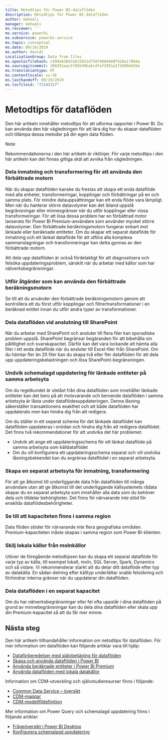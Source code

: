 ```yaml
---
title: Metodtips för Power BI-dataflöden
description: Metodtips för Power BI-dataflöden
author: mohaali
manager: mohaali
ms.reviewer: ''
ms.service: powerbi
ms.subservice: powerbi-service
ms.topic: conceptual
ms.date: 09/19/2019
ms.author: davidi
LocalizationGroup: Data from files
ms.openlocfilehash: c499a83b87eb15031d75974084468f418a17804a
ms.sourcegitcommit: 200291eac5769549ba5c47ef3951e2f3d094426e
ms.translationtype: HT
ms.contentlocale: sv-SE
ms.lasthandoff: 09/19/2019
ms.locfileid: "71142317"
---
```

# <a name="dataflows-best-practice"></a>Metodtips för dataflöden

Den här artikeln innehåller metodtips för att utforma rapporter i Power BI. Du kan använda den här vägledningen för att lära dig hur du skapar dataflöden och tillämpa dessa metoder på din egen data flöden.

> [!NOTE]
> Rekommendationerna i den här artikeln är riktlinjer. För varje metodtips i den här artikeln kan det finnas giltiga skäl att avvika från vägledningen. 
> 
> 

### <a name="split-ingestion-and-transformation-to-use-the-enhanced-compute-engine"></a>Dela inmatning och transformering för att använda den förbättrade motorn

När du skapar dataflöden kanske du frestas att skapa ett enda dataflöde med alla enheter, transformeringar, kopplingar och förbättringar på en och samma plats. För mindre datauppsättningar kan ett enda flöde vara lämpligt. Men när du hanterar större datavolymer kan det ibland uppstå begränsningar eller minnesgränser när du utför kopplingar eller vissa transformeringar. För att lösa dessa problem har en förbättrad motor lanserats för Power BI Premium-användare som använder mycket större datavolymer. Den förbättrade beräkningsmotorn fungerar enbart mot länkade eller beräknade entiteter. Om du skapar ett separat dataflöde för inmatning och ett länkat dataflöde för att utföra alla komplexa sammanslagningar och transformeringar kan detta gynnas av den förbättrade motorn.

Att dela upp dataflöden är också fördelaktigt för att diagnostisera och felsöka uppdateringsproblem, särskilt när du arbetar med källor som har nätverksbegränsningar.

### <a name="perform-actions-that-can-use-the-enhanced-compute-engine"></a>Utför åtgärder som kan använda den förbättrade beräkningsmotorn

Se till att du använder den förbättrade beräkningsmotorn genom att kontrollera att du först utför kopplingar och filtrertransformationer i en beräknad entitet innan du utför andra typer av transformationer.

### <a name="split-dataflows-when-connecting-to-sharepoint"></a>Dela dataflöden vid anslutning till SharePoint

När du arbetar med SharePoint och ansluter till flera filer kan sporadiska problem uppstå. SharePoint begränsar begäranden för att bibehålla sin pålitlighet och svarskapacitet. Därför kan det vara lockande att hämta alla filer i ett enda dataflöde när du ansluter till Excel-filer från SharePoint. Om du hämtar fler än 20 filer kan du skapa två eller fler dataflöden för att dela upp uppdateringsbelastningen och lösa SharePoint-begränsningen.

### <a name="avoid-scheduling-refresh-for-linked-entities-inside-the-same-workspace"></a>Undvik schemalagd uppdatering för länkade entiteter på samma arbetsyta

Om du regelbundet är utelåst från dina dataflöden som innehåller länkade entiteter kan det bero på att motsvarande och beroende dataflöden i samma arbetsyta är låsta under dataflödesuppdateringen. Denna låsning säkerställer transaktionens exakthet och att både dataflöden har uppdaterats men kan hindra dig från att redigera. 

Om du ställer in ett separat schema för det länkade dataflödet kan dataflöden uppdateras i onödan och hindra dig från att redigera dataflödet. Det finns två rekommendationer för att undvika det här problemet: 

* Undvik att ange ett uppdateringsschema för ett länkat dataflöde på samma arbetsyta som källdataflödet
* Om du vill konfigurera ett uppdateringsschema separat och vill undvika låsningsbeteendet kan du avgränsa dataflödet i en separat arbetsyta.

### <a name="create-a-separate-workspace-for-ingestion-transformation"></a>Skapa en separat arbetsyta för inmatning, transformering

För att ge åtkomst till underliggande data från dataflöden till många användare utan att ge åtkomst till det underliggande källsystemets rådata skapar du en separat arbetsyta som innehåller alla data som du behöver dela och tilldelar behörigheter. Det finns för närvarande inte stöd för enskilda dataflödesbehörigheter.

### <a name="ensure-capacity-is-in-the-same-region"></a>Se till att kapaciteten finns i samma region

Data flöden stöder för närvarande inte flera geografiska områden. Premium-kapaciteten måste skapas i samma region som Power BI-klienten.

### <a name="separate-on-premises-sources-from-cloud-sources"></a>Skilj lokala källor från molnkällor

Utöver de föregående metodtipsen kan du skapa ett separat dataflöde för varje typ av källa, till exempel lokalt, moln, SQL Server, Spark, Dynamics och så vidare. Vi rekommenderar starkt att du delar ditt dataflöde efter typ av datakälla. En sådan delning efter källtyp underlättar snabb felsökning och förhindrar interna gränser när du uppdaterar din dataflöden.

### <a name="separate-dataflows-into-a-separate-capacity"></a>Dela dataflöden i en separat kapacitet

Om du har nätverksbegränsningar eller fel ofta uppstår i dina dataflöden på grund av minnebegränsningar kan du dela dina dataflöden eller skala upp din Premium-kapacitet så att du får mer minne.

## <a name="next-steps"></a>Nästa steg

Den här artikeln tillhandahåller information om netodtips för dataflöden. För mer information om dataflöden kan följande artiklar vara till hjälp:

* [Dataförberedelser med självbetjäning för dataflöden](service-dataflows-overview.md)
* [Skapa och använda dataflöden i Power BI](service-dataflows-create-use.md)
* [Använda beräknade entiteter i Power BI Premium](service-dataflows-computed-entities-premium.md)
* [Använda dataflöden med lokala datakällor](service-dataflows-on-premises-gateways.md)

Information om CDM-utveckling och självstudieresurser finns i följande:
* [Common Data Service – översikt ](https://docs.microsoft.com/powerapps/common-data-model/overview)
* [CDM-mappar](https://go.microsoft.com/fwlink/?linkid=2045304)
* [CDM-modellfildefinition](https://go.microsoft.com/fwlink/?linkid=2045521)


Mer information om Power Query och schemalagd uppdatering finns i följande artiklar:
* [Frågeöversikt i Power BI Desktop](desktop-query-overview.md)
* [Konfigurera schemalagd uppdatering](refresh-scheduled-refresh.md)
